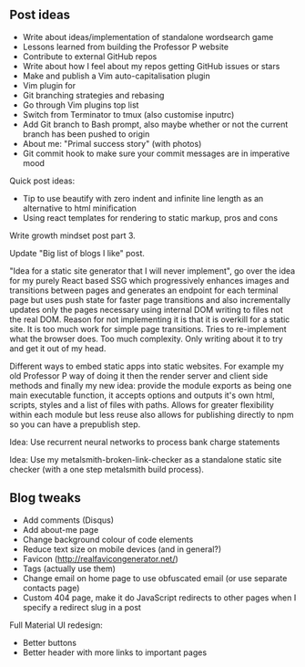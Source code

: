 ## Post ideas

- Write about ideas/implementation of standalone wordsearch game
- Lessons learned from building the Professor P website
- Contribute to external GitHub repos
- Write about how I feel about my repos getting GitHub issues or stars
- Make and publish a Vim auto-capitalisation plugin
- Vim plugin for 
- Git branching strategies and rebasing
- Go through Vim plugins top list
- Switch from Terminator to tmux (also customise inputrc)
- Add Git branch to Bash prompt, also maybe whether or not the current branch has been pushed to origin
- About me: "Primal success story" (with photos)
- Git commit hook to make sure your commit messages are in imperative mood

Quick post ideas: 

- Tip to use beautify with zero indent and infinite line length as an alternative to html minification
- Using react templates for rendering to static markup, pros and cons

Write growth mindset post part 3.

Update "Big list of blogs I like" post.

"Idea for a static site generator that I will never implement", go over the idea for my purely React based SSG which progressively enhances images and transitions between pages and generates an endpoint for each terminal page but uses push state for faster page transitions and also incrementally updates only the pages necessary using internal DOM writing to files not the real DOM. Reason for not implementing it is that it is overkill for a static site. It is too much work for simple page transitions. Tries to re-implement what the browser does. Too much complexity. Only writing about it to try and get it out of my head. 

Different ways to embed static apps into static websites. For example my old Professor P way of doing it then the render server and client side methods and finally my new idea: provide the module exports as being one main executable function, it accepts options and outputs it's own html, scripts, styles and a list of files with paths. Allows for greater flexibility within each module but less reuse also allows for publishing directly to npm so you can have a prepublish step. 

Idea: Use recurrent neural networks to process bank charge statements 

Idea: Use my metalsmith-broken-link-checker as a standalone static site checker (with a one step metalsmith build process).

## Blog tweaks

- Add comments (Disqus)
- Add about-me page
- Change background colour of code elements
- Reduce text size on mobile devices (and in general?)
- Favicon (http://realfavicongenerator.net/)
- Tags (actually use them)
- Change email on home page to use obfuscated email (or use separate contacts page)
- Custom 404 page, make it do JavaScript redirects to other pages when I specify a redirect slug in a post

Full Material UI redesign:

- Better buttons
- Better header with more links to important pages
